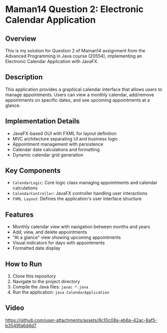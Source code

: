 # Maman14 Question 2: Electronic Calendar Application

## Overview
This is my solution for Question 2 of Maman14 assignment from the Advanced Programming in Java course (20554), implementing an Electronic Calendar Application with JavaFX.

## Description
This application provides a graphical calendar interface that allows users to manage appointments. Users can view a monthly calendar, add/remove appointments on specific dates, and see upcoming appointments at a glance.

## Implementation Details
- JavaFX-based GUI with FXML for layout definition
- MVC architecture separating UI and business logic
- Appointment management with persistence
- Calendar date calculations and formatting
- Dynamic calendar grid generation

## Key Components
- `CalendarLogic`: Core logic class managing appointments and calendar calculations
- `CalendarController`: JavaFX controller handling user interactions
- `FXML Layout`: Defines the application's user interface structure

## Features
- Monthly calendar view with navigation between months and years
- Add, view, and delete appointments
- "At a glance" view showing upcoming appointments
- Visual indicators for days with appointments
- Formatted date display

## How to Run
1. Clone this repository
2. Navigate to the project directory
3. Compile the Java files: `javac *.java`
4. Run the application: `java CalendarApplication`

## Video
https://github.com/user-attachments/assets/8c10c08a-eb6a-42ac-8af5-b3549fa6d4d7
